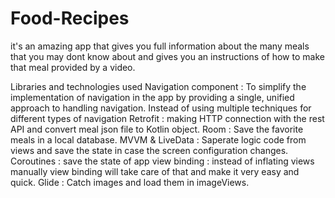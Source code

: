 # Food-Recipes
it's an amazing app that gives you full information about the many meals that you may dont know about and gives you an instructions of how to make that meal provided by a video.

Libraries and technologies used
Navigation component : To simplify the implementation of navigation in the app by providing a single, unified approach to handling navigation. Instead of using multiple techniques for different types of navigation
Retrofit : making HTTP connection with the rest API and convert meal json file to Kotlin object.
Room : Save the favorite meals in a local database.
MVVM & LiveData : Saperate logic code from views and save the state in case the screen configuration changes.
Coroutines : save the state of app
view binding : instead of inflating views manually view binding will take care of that and make it very easy and quick.
Glide : Catch images and load them in imageViews.
